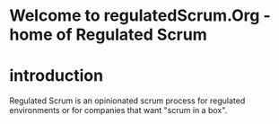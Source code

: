 # Welcome to regulatedScrum.Org - home of Regulated Scrum
# introduction
Regulated Scrum is an opinionated scrum process for regulated environments or for companies that want "scrum in a box".